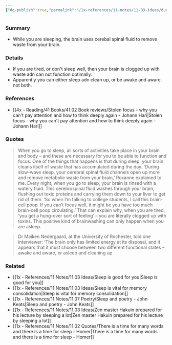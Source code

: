 ```yaml
---
{"dg-publish":true,"permalink":"/1x-references/11-notes/11-03-ideas/during-sleep-your-brain-cleans-itself-of-toxins/","title":"During sleep, your brain cleans itself of toxins","created":"2025-02-03T20:43:52.458+03:00","updated":"2025-02-08T20:11:23.242+03:00"}
---
```



### Summary
- While you are sleeping, the brain uses cerebal spinal fluid to remove waste from your brain.

### Details
- If you are tired, or don't sleep well, then your brain is clogged up with waste adn can not function optimally.
- Apparently you can either sleep adn clean up, or be awake and aware. not both.

### References
- [[4x - Reading/41 Books/41.02 Book reviews/Stolen focus - why you can't pay attention and how to think deeply again - Johann Hari\|Stolen focus - why you can't pay attention and how to think deeply again - Johann Hari]]

### Quotes
> When you go to sleep, all sorts of activities take place in your brain and body – and these are necessary for you to be able to function and focus. One of the things that happens is that during sleep, your brain cleans itself of waste that has accumulated during the day. ‘During slow-wave sleep, your cerebral spinal fluid channels open up more and remove metabolic waste from your brain,’ Roxanne explained to me. Every night, when you go to sleep, your brain is rinsed with a watery fluid. This cerebrospinal fluid washes through your brain, flushing out toxic proteins and carrying them down to your liver to get rid of them. ‘So when I’m talking to college students, I call this brain-cell poop. If you can’t focus well, it might be you have too much brain-cell poop circulating.’ That can explain why, when you are tired, ‘you get a hung-over sort of feeling’ – you are literally clogged up with toxins. This positive kind of brainwashing can only happen when you are asleep.

> Dr Maiken Nedergaard, at the University of Rochester, told one interviewer: ‘The brain only has limited energy at its disposal, and it appears that it must choose between two different functional states – awake and aware, or asleep and cleaning up

### Related
- [[1x - References/11 Notes/11.03 Ideas/Sleep is good for you\|Sleep is good for you]]
- [[1x - References/11 Notes/11.03 Ideas/Sleep is vital for memory consolidation\|Sleep is vital for memory consolidation]]
- [[1x - References/11 Notes/11.07 Poetry/Sleep and poetry - John Keats\|Sleep and poetry - John Keats]]
- [[1x - References/11 Notes/11.03 Ideas/Zen master Hakuin prepared for his lecture by sleeping a lot\|Zen master Hakuin prepared for his lecture by sleeping a lot]]
- [[1x - References/11 Notes/11.02 Quotes/There is a time for many words and there is a time for sleep - Homer\|There is a time for many words and there is a time for sleep - Homer]]